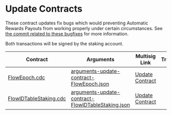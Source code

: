 # Update Contracts

These contract updates fix bugs which would preventing Automatic Rewards Payouts from working properly under certain circumstances. See [the commit related to these bugfixes](https://github.com/onflow/flow-core-contracts/commit/921e06812519195a088bf9b51538b5ca1dc4624e) for more information.

Both transactions will be signed by the staking account.

| Contract                                            | Arguments | Multisig Link   | Transaction |
|---------------------------------------              |----------                                                                                               |-----------------|-------------|
| [FlowEpoch.cdc](./FlowEpoch)                        | [arguments-update-contract-FlowEpoch.json](./arguments-update-contract-FlowEpoch.json)                  | [Update Contract](https://flow-multisig-git-service-account-onflow.vercel.app/mainnet?type=serviceAccount&name=update_contract.cdc&param=%5B%5D&acct=0x8624b52f9ddcd04a&limit=9999) |             |
| [FlowIDTableStaking.cdc](./FlowIDTableStaking.cdc)  | [arguments-update-contract-FlowIDTableStaking.json](./arguments-update-contract-FlowIDTableStaking.json)| [Update Contract](https://flow-multisig-git-service-account-onflow.vercel.app/mainnet?type=serviceAccount&name=update_contract.cdc&param=%5B%5D&acct=0x8624b52f9ddcd04a&limit=9999) |

